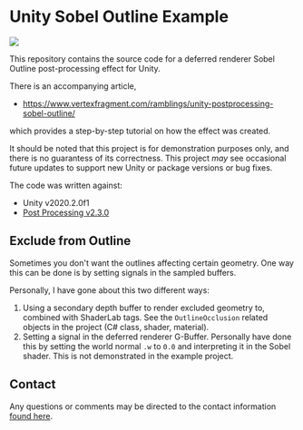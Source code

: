 # Unity Sobel Outline Example

![](Media/SobelOutline.gif#center)

This repository contains the source code for a deferred renderer Sobel Outline post-processing effect for Unity.

There is an accompanying article,

* https://www.vertexfragment.com/ramblings/unity-postprocessing-sobel-outline/

which provides a step-by-step tutorial on how the effect was created.

It should be noted that this project is for demonstration purposes only, and there is no guarantess of its correctness. This project _may_ see occasional future updates to support new Unity or package versions or bug fixes.

The code was written against:

* Unity v2020.2.0f1
* [Post Processing v2.3.0](https://docs.unity3d.com/Packages/com.unity.postprocessing@2.3/index.html)

## Exclude from Outline

Sometimes you don't want the outlines affecting certain geometry. One way this can be done is by setting signals in the sampled buffers.

Personally, I have gone about this two different ways:

1. Using a secondary depth buffer to render excluded geometry to, combined with ShaderLab tags. See the `OutlineOcclusion` related objects in the project (C# class, shader, material).
2. Setting a signal in the deferred renderer G-Buffer. Personally have done this by setting the world normal `.w` to `0.0` and interpreting it in the Sobel shader. This is not demonstrated in the example project.

## Contact

Any questions or comments may be directed to the contact information [found here](https://www.vertexfragment.com/about/).